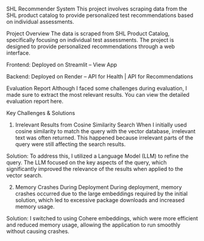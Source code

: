 SHL Recommender System
This project involves scraping data from the SHL product catalog to provide personalized test recommendations based on individual assessments.

Project Overview
The data is scraped from SHL Product Catalog, specifically focusing on individual test assessments. The project is designed to provide personalized recommendations through a web interface.

Frontend: Deployed on Streamlit – View App

Backend: Deployed on Render – API for Health | API for Recommendations

Evaluation Report
Although I faced some challenges during evaluation, I made sure to extract the most relevant results. You can view the detailed evaluation report here.

Key Challenges & Solutions
1. Irrelevant Results from Cosine Similarity Search
When I initially used cosine similarity to match the query with the vector database, irrelevant text was often returned. This happened because irrelevant parts of the query were still affecting the search results.

Solution: To address this, I utilized a Language Model (LLM) to refine the query. The LLM focused on the key aspects of the query, which significantly improved the relevance of the results when applied to the vector search.

2. Memory Crashes During Deployment
During deployment, memory crashes occurred due to the large embeddings required by the initial solution, which led to excessive package downloads and increased memory usage.

Solution: I switched to using Cohere embeddings, which were more efficient and reduced memory usage, allowing the application to run smoothly without causing crashes.
